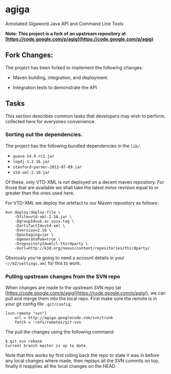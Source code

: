 # agiga

Annotated Gigaword Java API and Command Line Tools

**Note: This project is a fork of an upstream repository at [https://code.google.com/p/agig](https://code.google.com/p/agig)**


## Fork Changes:

The project has been forked to implement the following changes:

 * Maven building, integration, and deployment.

 * Integration tests to demonstrate the API

## Tasks

This section describes common tasks that developers may wish to perform, collected here for everyones convenience. 

### Sorting out the dependencies.

The project has the following bundled dependencies in the `lib/`.

 * `guava-14.0-rc1.jar`
 * `log4j-1.2.16.jar`
 * `stanford-parser-2012-07-09.jar`
 * `vtd-xml-2.10.jar`

Of these, only VTD-XML is not deployed on a decent maven repository. For those that are available we shall take the latest minor revision equal to or greater than the ones used here. 

For VTD-XML we deploy the artefact to our Maven repository as follows:

```
mvn deploy:deploy-file \
	-Dfile=vtd-xml-2.10.jar \
	-DgroupId=uk.ac.susx.tag \
	-DartifactId=vtd-xml \
	-Dversion=2.10 \
	-Dpackaging=jar \
	-DgeneratePom=true \
	-DrepositoryId=mlcl-thirdparty \
	-Durl=http://k3d.org/nexus/content/repositories/thirdparty/
```

Obviously you're going to need a account details in your `~//m2/settings.xml` for this to work.


### Pulling upstream changes from the SVN repo

When changes are made to the upstream SVN repo (at [https://code.google.com/p/agig](https://code.google.com/p/agig)), we can pull and merge them into the local repo. First make sure the remote is in your git config file `.git/config`:

```
[svn-remote "svn"]
	url = http://agiga.googlecode.com/svn/trunk
	fetch = :refs/remotes/git-svn
```

The pull the changes using the following command:

```
$ git svn rebase
Current branch master is up to date.
```

Note that this works by first rolling back the repo to state it was in before any local changes where made, then replays all the SVN commits on top, finally it reapplies all the local changes on the HEAD.



